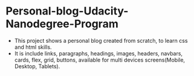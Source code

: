 # Personal-blog-Udacity-Nanodegree-Program
- This project shows a personal blog created from scratch, to learn css and html skills.
- It is include links, paragraphs, headings, images, headers, navbars, cards, flex, grid, buttons, available for multi devices screens(Mobile, Desktop, Tablets).
